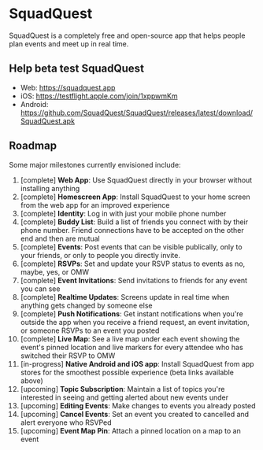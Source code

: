 # SquadQuest

SquadQuest is a completely free and open-source app that helps people plan events and meet up in real time.

## Help beta test SquadQuest

- Web: <https://squadquest.app>
- iOS: <https://testflight.apple.com/join/1xppwmKm>
- Android: <https://github.com/SquadQuest/SquadQuest/releases/latest/download/SquadQuest.apk>

## Roadmap

Some major milestones currently envisioned include:

1. [complete] **Web App**: Use SquadQuest directly in your browser without installing anything
1. [complete] **Homescreen App**: Install SquadQuest to your home screen from the web app for an improved experience
1. [complete] **Identity**: Log in with just your mobile phone number
1. [complete] **Buddy List**: Build a list of friends you connect with by their phone number. Friend connections have to be accepted on the other end and then are mutual
1. [complete] **Events**: Post events that can be visible publically, only to your friends, or only to people you directly invite.
1. [complete] **RSVPs**: Set and update your RSVP status to events as no, maybe, yes, or OMW
1. [complete] **Event Invitations**: Send invitations to friends for any event you can see
1. [complete] **Realtime Updates**: Screens update in real time when anything gets changed by someone else
1. [complete] **Push Notifications**: Get instant notifications when you're outside the app when you receive a friend request, an event invitation, or someone RSVPs to an event you posted
1. [complete] **Live Map**: See a live map under each event showing the event's pinned location and live markers for every attendee who has switched their RSVP to OMW
1. [in-progress] **Native Android and iOS app**: Install SquadQuest from app stores for the smoothest possible experience (beta links available above)
1. [upcoming] **Topic Subscription**: Maintain a list of topics you're interested in seeing and getting alerted about new events under
1. [upcoming] **Editing Events**: Make changes to events you already posted
1. [upcoming] **Cancel Events**: Set an event you created to cancelled and alert everyone who RSVPed
1. [upcoming] **Event Map Pin**: Attach a pinned location on a map to an event
